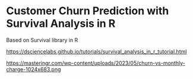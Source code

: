 # Customer Churn Prediction with Survival Analysis in R

Based on Survival library in R

https://dsciencelabs.github.io/tutorials/survival_analysis_in_r_tutorial.html

https://masteringr.com/wp-content/uploads/2023/05/churn-vs-monthly-charge-1024x683.png

